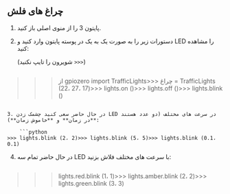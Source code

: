 ## چراغ های فلش

1. پایتون 3 را از منوی اصلی باز کنید.

2. دستورات زیر را به صورت یک به یک در پوسته پایتون وارد کنید و LED را مشاهده کنید:
    
    (شویرون را تایپ نکنید `>>>`)
    
    ```python
>>> از gpiozero import TrafficLights>>> چراغ = TrafficLights (22، 27، 17)>>> lights.on ()>>> lights.off ()>>> lights.blink ()
```

3. در حال حاضر سعی کنید چشمک زدن LED در سرعت های مختلف (دو عدد هستند **در زمان** و **خاموش زمان**):
    
    ```python
>>> lights.blink (2، 2)>>> lights.blink (5، 5)>>> lights.blink (0.1، 0.1)
```

4. در حال حاضر تمام سه LED با سرعت های مختلف فلاش بزنید:
    
    ```python
>>> lights.red.blink (1، 1)>>> lights.amber.blink (2، 2)>>> lights.green.blink (3، 3)
```